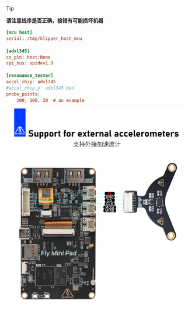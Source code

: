 >[!TIP] 
>
>**请注意线序是否正确，接错有可能损坏机器**

```cfg
[mcu host]
serial: /tmp/klipper_host_mcu

[adxl345]
cs_pin: host:None
spi_bus: spidev1.0

[resonance_tester]
accel_chip: adxl345
#accel_chip_y: adxl345 bed
probe_points:
    100, 100, 20  # an example
```

![ADXL](../../images/boards/fly_mini_pad/adxl.jpg)